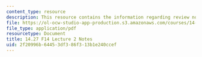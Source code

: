 ```yaml
---
content_type: resource
description: This resource contains the information regarding review notes 1.
file: https://ol-ocw-studio-app-production.s3.amazonaws.com/courses/14-27-economics-and-e-commerce-fall-2014/2f20996b64453df386f313b1e240ccef_MIT14_27F14_Lec2.pdf
file_type: application/pdf
resourcetype: Document
title: 14.27 F14 Lecture 2 Notes
uid: 2f20996b-6445-3df3-86f3-13b1e240ccef
---
```

